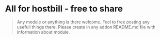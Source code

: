All for hostbill - free to share
================================

> Any module or anything is there welcome.
> Feel to free posting any usefull things there.
> Please create in any addon README.md file with information about module.